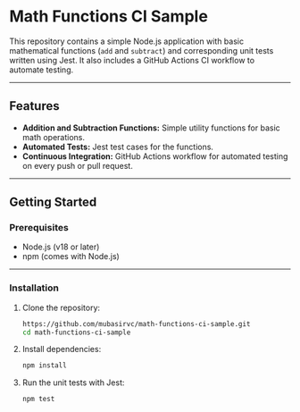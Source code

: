 # Math Functions CI Sample

This repository contains a simple Node.js application with basic mathematical functions (`add` and `subtract`) and corresponding unit tests written using Jest. It also includes a GitHub Actions CI workflow to automate testing.

---

## Features
- **Addition and Subtraction Functions:** Simple utility functions for basic math operations.
- **Automated Tests:** Jest test cases for the functions.
- **Continuous Integration:** GitHub Actions workflow for automated testing on every push or pull request.

---

## Getting Started

### Prerequisites
- Node.js (v18 or later)
- npm (comes with Node.js)

---

### Installation

1. Clone the repository:
   ```bash
   https://github.com/mubasirvc/math-functions-ci-sample.git
   cd math-functions-ci-sample
   
2. Install dependencies:
   ```bash
   npm install

3. Run the unit tests with Jest:

   ```bash
   npm test

